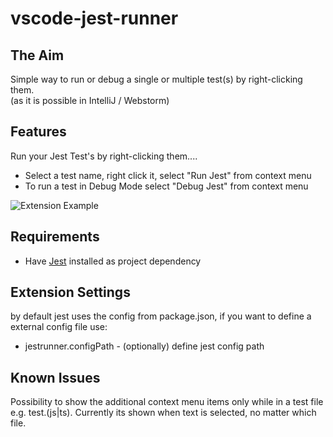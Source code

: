 # vscode-jest-runner

## The Aim

Simple way to run or debug a single or multiple test(s) by right-clicking them.  
(as it is possible in IntelliJ / Webstorm)

## Features

Run your Jest Test's by right-clicking them....  
- Select a test name, right click it, select "Run Jest" from context menu 
- To run a test in Debug Mode select "Debug Jest" from context menu
    
![Extension Example](https://github.com/firsttris/vscode-jest/raw/master/public/vscode-jest.gif)

## Requirements

- Have [Jest](https://github.com/facebook/jest) installed as project dependency

## Extension Settings
by default jest uses the config from package.json, if you want to define a external config file use:

- jestrunner.configPath - (optionally) define jest config path


## Known Issues

Possibility to show the additional context menu items only while in a test file e.g. test.(js|ts).
Currently its shown when text is selected, no matter which file.